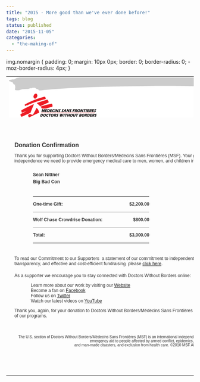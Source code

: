 ```yaml
---
title: "2015 - More good than we've ever done before!"
tags: blog
status: published
date: "2015-11-05"
categories: 
  - "the-making-of"
---
```


img.nomargin { padding: 0; margin: 10px 0px; border: 0; border-radius: 0; -moz-border-radius: 4px; }

<table width="750" align="center"><tbody><tr><td><div style="margin:0px auto 20px; width:750px;"><div></div><div></div><div class="nomargin"><img class="nomargin" src="images/header_email.png"></div><div></div><div></div><div style="padding: 15px 15px 18px; width: 718px; color: #333333;  font: 12px  Verdana, Arial, Helvetica, sans-serif; float:left; margin-bottom:44px;"><p style="text-align:right;">11/05/2015</p><h1 style="font-size: 16px;">Donation Confirmation</h1><p>Thank you for supporting Doctors Without Borders/Médecins Sans Frontières (MSF). Your generosity gives us the financial independence we need to provide emergency medical care to men, women, and children in nearly 70 countries around the world.</p><div></div><div style="padding:8px 0 0 50px; width:700px; font-weight:bold; line-height:1.4em;"><p style="margin:2px 0;">Sean&nbsp;Nittner</p><p style="margin:2px 0;">Big Bad Con</p><div></div><div style="clear:both; padding-top:16px;"></div><div></div><table width="626" border="0" cellpadding="0" cellspacing="0"><tbody><tr><td style="border-bottom: 1px solid #ADADAD;padding: 12px 0; font-family:Verdana, Arial, Helvetica, sans-serif; font-size:12px; color:#333333;">One-time Gift:</td><td width="126" align="right" style="border-bottom: 1px solid #ADADAD;padding: 12px 0; font-family:Verdana, Arial, Helvetica, sans-serif; font-size:12px; color:#333333;">$2,200.00</td></tr><tr><td style="border-bottom: 1px solid #ADADAD;padding: 12px 0; font-family:Verdana, Arial, Helvetica, sans-serif; font-size:12px; color:#333333;">Wolf Chase Crowdrise Donation:</td><td width="126" align="right" style="border-bottom: 1px solid #ADADAD;padding: 12px 0; font-family:Verdana, Arial, Helvetica, sans-serif; font-size:12px; color:#333333;">$800.00</td></tr><tr><td style="padding: 12px 0; font-family:Verdana, Arial, Helvetica, sans-serif; font-size:12px; color:#333333;">Total:</td><td align="right" style="padding: 12px 0; font-family:Verdana, Arial, Helvetica, sans-serif; font-size:12px; color:#333333;">$3,000.00</td></tr></tbody></table><div></div></div><div></div><p style="padding:22px 0 6px 0; clear:both;">To read our Commitment to our Supporters ­ a statement of our commitment to independent, needs-based programs, financial transparency, and effective and cost-efficient fundraising ­ please <a href="http://www.doctorswithoutborders.org/support-us/commitment-to-our-supporters" target="_blank">click here</a>.</p><div></div><p style="padding-bottom:0px;">As a supporter we encourage you to stay connected with Doctors Without Borders online:</p><ul style="padding:0 0 0 44px; margin:0; list-style:none;"><li>Learn more about our work by visiting our <a href="http://www.doctorswithoutborders.org">Website</a></li><li>Become a fan on <a href="http://www.facebook.com/msf.english">Facebook</a></li><li>Follow us on <a href="http://www.twitter.com/msf_usa">Twitter</a></li><li>Watch our latest videos on <a href="http://www.youtube.com/msf">YouTube</a></li></ul><div></div><p>Thank you, again, for your donation to Doctors Without Borders/Médecins Sans Frontières (MSF). We are truly grateful for your support of our programs.</p><div></div><p style="font-size:10px; padding-top:32px; text-align:center;">The U.S. section of Doctors Without Borders/Médecins Sans Frontières (MSF) is an international independent medical humanitarian organization that delivers emergency aid to people affected by armed conflict, epidemics, natural<br>and man-made disasters, and exclusion from health care. ©2010 MSF All rights reserved.</p><div></div></div></div></td></tr></tbody></table>

